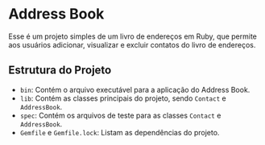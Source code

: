 
# Address Book

Esse é um projeto simples de um livro de endereços em Ruby, 
que permite aos usuários adicionar, visualizar e excluir 
contatos do livro de endereços.

## Estrutura do Projeto

- `bin`: Contém o arquivo executável para a aplicação do Address Book.
- `lib`: Contém as classes principais do projeto, sendo `Contact` e `AddressBook`.
- `spec`: Contém os arquivos de teste para as classes `Contact` e `AddressBook`.
- `Gemfile` e `Gemfile.lock`: Listam as dependências do projeto.
